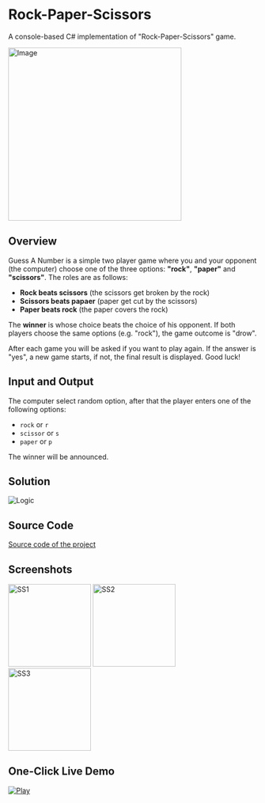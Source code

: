 # Rock-Paper-Scissors

A console-based C# implementation of "Rock-Paper-Scissors" game.

<p>
<img alt="Image" width="350"px src="https://user-images.githubusercontent.com/74410756/194835807-797372d4-5a86-41dd-908d-fecbf4122acd.png">
</p>

## Overview
Guess A Number is a simple two player game where you and your opponent (the computer) choose one of the three options: **"rock"**, **"paper"** and **"scissors"**. The roles are as follows:

- **Rock beats scissors** (the scissors get broken by the rock)
- **Scissors beats papaer** (paper get cut by the scissors)
- **Paper beats rock** (the paper covers the rock)

The **winner** is whose choice beats the choice of his opponent. If both players choose the same options (e.g. "rock"), the game outcome is "drow".

After each game you will be asked if you want to play again. If the answer is "yes", a new game starts, if not, the final result is displayed.
Good luck!

## Input and Output
The computer select random option, after that the player enters one of the following options:
- `rock` or `r`
- `scissor` or `s`
- `paper` or `p`

The winner will be announced.

## Solution
![Logic](https://user-images.githubusercontent.com/74410756/194840841-11f8c27a-0fe4-4888-b1e5-0b788a7f2d59.png)

## Source Code
[Source code of the project](RockPaperScissors.cs)

## Screenshots
<img width="167" alt="SS1" src="https://user-images.githubusercontent.com/74410756/194842819-04744ccf-780d-477b-bf98-4aa55b8f0673.png"> <img width="167" alt="SS2" src="https://user-images.githubusercontent.com/74410756/194842823-dd7e0bfe-739a-4901-ae64-8a89979f3994.png"> <img width="167" alt="SS3" src="https://user-images.githubusercontent.com/74410756/194842827-4d9d538e-c6e2-41a9-902f-29b9a86ec991.png">

## One-Click Live Demo

[<img alt="Play" src="https://user-images.githubusercontent.com/74410756/193477520-ba86bbff-a312-4dbf-942a-c24e902073f7.png">](https://replit.com/@Dochkoff/Rock-Paper-Scissors#Main.cs)
